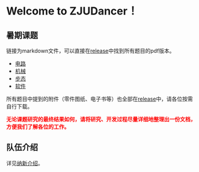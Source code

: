 # Welcome to ZJUDancer！

## 暑期课题

链接为markdown文件，可以直接在[release](https://github.com/ZJUDancer/Joinus-2019/releases)中找到所有题目的pdf版本。

- [电路](Electronics.md)
- [机械](Mechanics.md)
- [步态](Gait.md)
- [软件](Software.md)

所有题目中提到的附件（零件图纸、电子书等）也全部在[release](https://github.com/ZJUDancer/Joinus-2019/releases)中，请各位按需自行下载。

**<span  style="color:red">无论课题研究的最终结果如何，请将研究、开发过程尽量详细地整理出一份文档，方便我们了解各位的工作。</span>**

## 队伍介绍

详见[纳新介绍](ZJUDancer_Joinus_2019.md)。